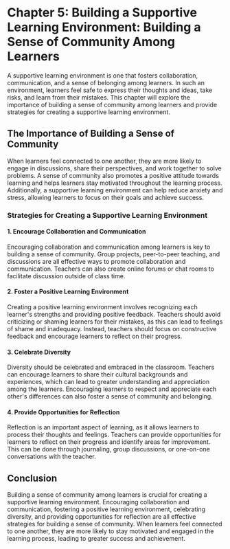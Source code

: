 Chapter 5: Building a Supportive Learning Environment: Building a Sense of Community Among Learners
===================================================================================================

A supportive learning environment is one that fosters collaboration, communication, and a sense of belonging among learners. In such an environment, learners feel safe to express their thoughts and ideas, take risks, and learn from their mistakes. This chapter will explore the importance of building a sense of community among learners and provide strategies for creating a supportive learning environment.

The Importance of Building a Sense of Community
-----------------------------------------------

When learners feel connected to one another, they are more likely to engage in discussions, share their perspectives, and work together to solve problems. A sense of community also promotes a positive attitude towards learning and helps learners stay motivated throughout the learning process. Additionally, a supportive learning environment can help reduce anxiety and stress, allowing learners to focus on their goals and achieve success.

### Strategies for Creating a Supportive Learning Environment

#### 1. Encourage Collaboration and Communication

Encouraging collaboration and communication among learners is key to building a sense of community. Group projects, peer-to-peer teaching, and discussions are all effective ways to promote collaboration and communication. Teachers can also create online forums or chat rooms to facilitate discussion outside of class time.

#### 2. Foster a Positive Learning Environment

Creating a positive learning environment involves recognizing each learner's strengths and providing positive feedback. Teachers should avoid criticizing or shaming learners for their mistakes, as this can lead to feelings of shame and inadequacy. Instead, teachers should focus on constructive feedback and encourage learners to reflect on their progress.

#### 3. Celebrate Diversity

Diversity should be celebrated and embraced in the classroom. Teachers can encourage learners to share their cultural backgrounds and experiences, which can lead to greater understanding and appreciation among the learners. Encouraging learners to respect and appreciate each other's differences can also foster a sense of community and belonging.

#### 4. Provide Opportunities for Reflection

Reflection is an important aspect of learning, as it allows learners to process their thoughts and feelings. Teachers can provide opportunities for learners to reflect on their progress and identify areas for improvement. This can be done through journaling, group discussions, or one-on-one conversations with the teacher.

Conclusion
----------

Building a sense of community among learners is crucial for creating a supportive learning environment. Encouraging collaboration and communication, fostering a positive learning environment, celebrating diversity, and providing opportunities for reflection are all effective strategies for building a sense of community. When learners feel connected to one another, they are more likely to stay motivated and engaged in the learning process, leading to greater success and achievement.
